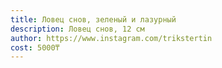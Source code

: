 ```yaml
---
title: Ловец снов, зеленый и лазурный
description: Ловец снов, 12 см
author: https://www.instagram.com/trikstertin
cost: 5000₸
---
```

